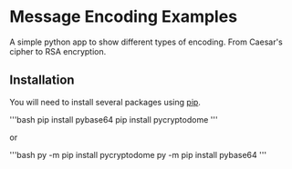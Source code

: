 # Message Encoding Examples

A simple python app to show different types of encoding. From Caesar's cipher to RSA encryption.

## Installation

You will need to install several packages using [pip](https://pip.pypa.io).

'''bash
pip install pybase64
pip install pycryptodome
'''

or

'''bash
py -m pip install pycryptodome
py -m pip install pybase64
'''